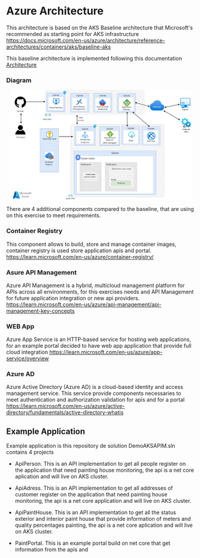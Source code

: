 # Azure Architecture

This architecture is based on the AKS Baseline architecture that Microsoft's recommended as starting point for AKS infrastructure
https://docs.microsoft.com/en-us/azure/architecture/reference-architectures/containers/aks/baseline-aks

This baseline architecture is implemented following this documentation 
[Architecture](https://github.com/RodrigoVeraRomero/AKS-Private "Architecture") 

### Diagram
<div style="text-align:center">
<img src="https://github.com/RodrigoVeraRomero/AKS-APIM-Integration/blob/main/Docs/Architecture.png" width="485px" align="center">
</div>

There are 4 additional components compared to the baseline, that are using on this exercise to meet requirements.

### Container Registry
This component allows to build, store and manage container images, container registry is used store application apis and portal. 
https://learn.microsoft.com/en-us/azure/container-registry/

### Asure API Management
Azure API Management is a hybrid, multicloud management platform for APIs across all environments, for this exercises needs and API Management for future application integration or new api providers.
https://learn.microsoft.com/en-us/azure/api-management/api-management-key-concepts

### WEB App
Azure App Service is an HTTP-based service for hosting web applications, for an example portal decided to have web app application that provide full cloud integration
https://learn.microsoft.com/en-us/azure/app-service/overview

### Azure AD
Azure Active Directory (Azure AD) is a cloud-based identity and access management service. This service provide components necessaries to meet authentication and authorization validation for apis and for a portal
https://learn.microsoft.com/en-us/azure/active-directory/fundamentals/active-directory-whatis

## Example Application

Example application is this repository de solution DemoAKSAPIM.sln contains 4 projects

* ApiPerson. 
This is an API implementation to get all people register on the application that need painting house monitoring, the api is a net core aplication and will live on AKS cluster.

* ApiAdress. 
This is an API implementation to get all addresses of customer register on the application that need painting house monitoring, the api is a net core application and will live on AKS cluster.

* ApiPaintHouse. 
This is an API implementation to get all the status exterior and interior paint house that provide information of meters and quality percentages painting, the api is a net core aplication and will live on AKS cluster.

* PaintPortal. 
This is an example portal build on net core that get information from the apis and
